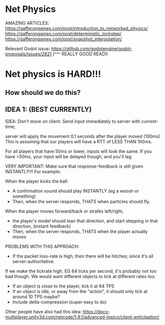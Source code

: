 

# Net Physics



AMAZING ARTICLES:
https://gafferongames.com/post/introduction_to_networked_physics/
https://gafferongames.com/post/deterministic_lockstep/
https://gafferongames.com/post/snapshot_interpolation/

Relevant Godot issue: https://github.com/godotengine/godot-proposals/issues/2821
(^^^ REALLY GOOD READ!)



# Net physics is HARD!!!
## How should we do this?


## IDEA 1: (BEST CURRENTLY)
IDEA: Don't move on client. 
Send input immediately to server with current-time; 

server will apply the movement 0.1 seconds after the player moved (100ms) 
This is assuming that our players will have a RTT of LESS THAN 100ms.

For all players that have 50ms or lower, inputs will look the same.
If you have >50ms, your input will be delayed though, and you'll lag.

VERY IMPORTANT:
Make sure that response-feedback is still given INSTANTLY!!!
For example: 

When the player kicks the ball:
- A confirmation sound should play INSTANTLY (eg a woosh or something)
- Then, when the server responds, THATS when particles should fly.

When the player moves forward/back or strafes left/right,
- the player's model should lean that direction, and start stepping in that direction, 
    (instant feedback)
- Then, when the server responds, THATS when the player actually moves

PROBLEMS WITH THIS APPROACH:
- If the packet loss-rate is high, then there will be hitches; since it's all server-authoritative.

If we make the tickrate high, EG 64 ticks per second, it's probably not too bad though.
We would want different objects to tick at different rates too.
- If an object is close to the player, tick it at 64 TPS
- If an object is idle, or away from the "action", it should only tick at around 10 TPS maybe?
- Include delta-compression (super easy to do)

Other people have also had this idea:
https://docs-multiplayer.unity3d.com/netcode/1.9.1/advanced-topics/client-anticipation/




